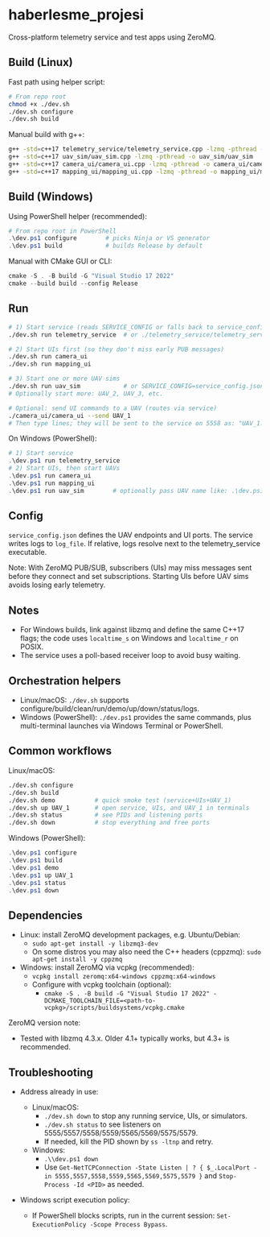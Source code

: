 # haberlesme_projesi

Cross-platform telemetry service and test apps using ZeroMQ.

## Build (Linux)

Fast path using helper script:

```bash
# From repo root
chmod +x ./dev.sh
./dev.sh configure
./dev.sh build
```

Manual build with g++:

```bash
g++ -std=c++17 telemetry_service/telemetry_service.cpp -lzmq -pthread -o telemetry_service/telemetry_service
g++ -std=c++17 uav_sim/uav_sim.cpp -lzmq -pthread -o uav_sim/uav_sim
g++ -std=c++17 camera_ui/camera_ui.cpp -lzmq -pthread -o camera_ui/camera_ui
g++ -std=c++17 mapping_ui/mapping_ui.cpp -lzmq -pthread -o mapping_ui/mapping_ui
```

## Build (Windows)

Using PowerShell helper (recommended):

```powershell
# From repo root in PowerShell
.\dev.ps1 configure        # picks Ninja or VS generator
.\dev.ps1 build            # builds Release by default
```

Manual with CMake GUI or CLI:

```powershell
cmake -S . -B build -G "Visual Studio 17 2022"
cmake --build build --config Release
```

## Run

```bash
# 1) Start service (reads SERVICE_CONFIG or falls back to service_config.json)
./dev.sh run telemetry_service  # or ./telemetry_service/telemetry_service

# 2) Start UIs first (so they don't miss early PUB messages)
./dev.sh run camera_ui
./dev.sh run mapping_ui

# 3) Start one or more UAV sims
./dev.sh run uav_sim            # or SERVICE_CONFIG=service_config.json ./uav_sim/uav_sim UAV_1
# Optionally start more: UAV_2, UAV_3, etc.

# Optional: send UI commands to a UAV (routes via service)
./camera_ui/camera_ui --send UAV_1
# Then type lines; they will be sent to the service on 5558 as: "UAV_1:[camera-ui] <text>"
```

On Windows (PowerShell):

```powershell
# 1) Start service
.\dev.ps1 run telemetry_service
# 2) Start UIs, then start UAVs
.\dev.ps1 run camera_ui
.\dev.ps1 run mapping_ui
.\dev.ps1 run uav_sim        # optionally pass UAV name like: .\dev.ps1 run uav_sim UAV_1
```

## Config

`service_config.json` defines the UAV endpoints and UI ports. The service writes logs to `log_file`. If relative, logs resolve next to the telemetry_service executable.

Note: With ZeroMQ PUB/SUB, subscribers (UIs) may miss messages sent before they connect and set subscriptions. Starting UIs before UAV sims avoids losing early telemetry.

## Notes

- For Windows builds, link against libzmq and define the same C++17 flags; the code uses `localtime_s` on Windows and `localtime_r` on POSIX.
- The service uses a poll-based receiver loop to avoid busy waiting.

## Orchestration helpers

- Linux/macOS: `./dev.sh` supports configure/build/clean/run/demo/up/down/status/logs.
- Windows (PowerShell): `./dev.ps1` provides the same commands, plus multi-terminal launches via Windows Terminal or PowerShell.

## Common workflows

Linux/macOS:

```bash
./dev.sh configure
./dev.sh build
./dev.sh demo           # quick smoke test (service+UIs+UAV_1)
./dev.sh up UAV_1       # open service, UIs, and UAV_1 in terminals
./dev.sh status         # see PIDs and listening ports
./dev.sh down           # stop everything and free ports
```

Windows (PowerShell):

```powershell
.\dev.ps1 configure
.\dev.ps1 build
.\dev.ps1 demo
.\dev.ps1 up UAV_1
.\dev.ps1 status
.\dev.ps1 down
```

## Dependencies

- Linux: install ZeroMQ development packages, e.g. Ubuntu/Debian:
	- `sudo apt-get install -y libzmq3-dev`
	- On some distros you may also need the C++ headers (cppzmq): `sudo apt-get install -y cppzmq`
- Windows: install ZeroMQ via vcpkg (recommended):
	- `vcpkg install zeromq:x64-windows cppzmq:x64-windows`
	- Configure with vcpkg toolchain (optional):
		- `cmake -S . -B build -G "Visual Studio 17 2022" -DCMAKE_TOOLCHAIN_FILE=<path-to-vcpkg>/scripts/buildsystems/vcpkg.cmake`

ZeroMQ version note:

- Tested with libzmq 4.3.x. Older 4.1+ typically works, but 4.3+ is recommended.

## Troubleshooting

- Address already in use:
	- Linux/macOS:
		- `./dev.sh down` to stop any running service, UIs, or simulators.
		- `./dev.sh status` to see listeners on 5555/5557/5558/5559/5565/5569/5575/5579.
		- If needed, kill the PID shown by `ss -ltnp` and retry.
	- Windows:
		- `.\\dev.ps1 down`
		- Use `Get-NetTCPConnection -State Listen | ? { $_.LocalPort -in 5555,5557,5558,5559,5565,5569,5575,5579 }` and `Stop-Process -Id <PID>` as needed.

- Windows script execution policy:
	- If PowerShell blocks scripts, run in the current session: `Set-ExecutionPolicy -Scope Process Bypass`.
